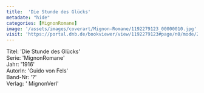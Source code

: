 ```yaml
---
title:  'Die Stunde des Glücks'
metadate: "hide"
categories: [MignonRomane]
image: '/assets/images/coverart/Mignon-Romane/1192279123_00000010.jpg'
visit: 'https://portal.dnb.de/bookviewer/view/1192279123#page/n0/mode/2up'
---
```

Titel: 'Die Stunde des Glücks' <br>
Serie: 'MignonRomane' <br>
Jahr: '1916' <br>
AutorIn: 'Guido von Fels' <br>
Band-Nr: '?' <br>
Verlag: ' MignonVerl'